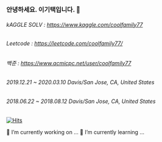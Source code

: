### 안녕하세요. 이기택입니다. 👋

###### kAGGLE SOLV : https://www.kaggle.com/coolfamily77
###### Leetcode : https://leetcode.com/coolfamily77/
###### 백준 : https://www.acmicpc.net/user/coolfamily77

###### 2019.12.21 ~ 2020.03.10 Davis/San Jose, CA, United States 
###### 2018.06.22 ~ 2018.08.12 Davis/San Jose, CA, United States

[![Hits](https://hits.seeyoufarm.com/api/count/incr/badge.svg?url=https%3A%2F%2Fgithub.com%2FLeeGitaek)](https://hits.seeyoufarm.com)

 🔭 I’m currently working on ...
 🌱 I’m currently learning ...
